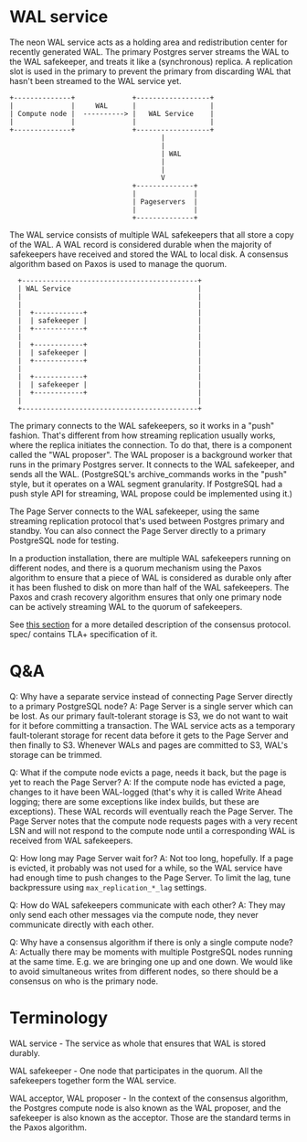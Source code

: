 # WAL service

The neon WAL service acts as a holding area and redistribution
center for recently generated WAL. The primary Postgres server streams
the WAL to the WAL safekeeper, and treats it like a (synchronous)
replica. A replication slot is used in the primary to prevent the
primary from discarding WAL that hasn't been streamed to the WAL
service yet.

```
+--------------+              +------------------+
|              |     WAL      |                  |
| Compute node |  ----------> |   WAL Service    |
|              |              |                  |
+--------------+              +------------------+
                                     |
                                     |
                                     | WAL
                                     |
                                     |
                                     V
                              +--------------+
                              |              |
                              | Pageservers  |
                              |              |
                              +--------------+
```


The WAL service consists of multiple WAL safekeepers that all store a
copy of the WAL. A WAL record is considered durable when the majority
of safekeepers have received and stored the WAL to local disk. A
consensus algorithm based on Paxos is used to manage the quorum.

```
  +-------------------------------------------+
  | WAL Service                               |
  |                                           |
  |                                           |
  |  +------------+                           |
  |  | safekeeper |                           |
  |  +------------+                           |
  |                                           |
  |  +------------+                           |
  |  | safekeeper |                           |
  |  +------------+                           |
  |                                           |
  |  +------------+                           |
  |  | safekeeper |                           |
  |  +------------+                           |
  |                                           |
  +-------------------------------------------+
```

The primary connects to the WAL safekeepers, so it works in a "push"
fashion.  That's different from how streaming replication usually
works, where the replica initiates the connection. To do that, there
is a component called the "WAL proposer". The WAL proposer is a
background worker that runs in the primary Postgres server. It
connects to the WAL safekeeper, and sends all the WAL. (PostgreSQL's
archive_commands works in the "push" style, but it operates on a WAL
segment granularity. If PostgreSQL had a push style API for streaming,
WAL propose could be implemented using it.)

The Page Server connects to the WAL safekeeper, using the same
streaming replication protocol that's used between Postgres primary
and standby. You can also connect the Page Server directly to a
primary PostgreSQL node for testing.

In a production installation, there are multiple WAL safekeepers
running on different nodes, and there is a quorum mechanism using the
Paxos algorithm to ensure that a piece of WAL is considered as durable
only after it has been flushed to disk on more than half of the WAL
safekeepers. The Paxos and crash recovery algorithm ensures that only
one primary node can be actively streaming WAL to the quorum of
safekeepers.

See [this section](safekeeper-protocol.md) for a more detailed description of
the consensus protocol. spec/ contains TLA+ specification of it.

# Q&A

Q: Why have a separate service instead of connecting Page Server directly to a
   primary PostgreSQL node?
A: Page Server is a single server which can be lost. As our primary
   fault-tolerant storage is S3, we do not want to wait for it before
   committing a transaction. The WAL service acts as a temporary fault-tolerant
   storage for recent data before it gets to the Page Server and then finally
   to S3. Whenever WALs and pages are committed to S3, WAL's storage can be
   trimmed.

Q: What if the compute node evicts a page, needs it back, but the page is yet
   to reach the Page Server?
A: If the compute node has evicted a page, changes to it have been WAL-logged
   (that's why it is called Write Ahead logging; there are some exceptions like
   index builds, but these are exceptions). These WAL records will eventually
   reach the Page Server. The Page Server notes that the compute node requests
   pages with a very recent LSN and will not respond to the compute node until a
   corresponding WAL is received from WAL safekeepers.

Q: How long may Page Server wait for?
A: Not too long, hopefully. If a page is evicted, it probably was not used for
   a while, so the WAL service have had enough time to push changes to the Page
   Server. To limit the lag, tune backpressure using `max_replication_*_lag` settings.

Q: How do WAL safekeepers communicate with each other?
A: They may only send each other messages via the compute node, they never
   communicate directly with each other.

Q: Why have a consensus algorithm if there is only a single compute node?
A: Actually there may be moments with multiple PostgreSQL nodes running at the
   same time. E.g. we are bringing one up and one down. We would like to avoid
   simultaneous writes from different nodes, so there should be a consensus on
   who is the primary node.

# Terminology

WAL service - The service as whole that ensures that WAL is stored durably.

WAL safekeeper - One node that participates in the quorum. All the safekeepers
together form the WAL service.

WAL acceptor, WAL proposer - In the context of the consensus algorithm, the Postgres
compute node is also known as the WAL proposer, and the safekeeper is also known
as the acceptor. Those are the standard terms in the Paxos algorithm.
